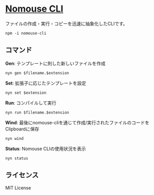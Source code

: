 # [Nomouse CLI](https://github.com/TrueRyoB/nomouse-cli)
ファイルの作成・実行・コピーを迅速に抽象化したCLIです。<br>
~~~:node.jsを利用することでインストールが可能です。
npm -i nomouse-cli
~~~

## コマンド
**Gen**: テンプレートに則した新しいファイルを作成
~~~
nyn gen $filename.$extension
~~~
**Set**: 拡張子に応じたテンプレートを設定
~~~
nyn set $extension
~~~
**Run**: コンパイルして実行
~~~
nyn run $filename.$extension
~~~
**Wind**: 最後にnomouse-cliを通じて作成/実行されたファイルのコードをClipboardに保存
~~~
nyn wind
~~~
**Status**: Nomouse CLIの使用状況を表示
~~~
nyn status
~~~


## ライセンス
MIT License
